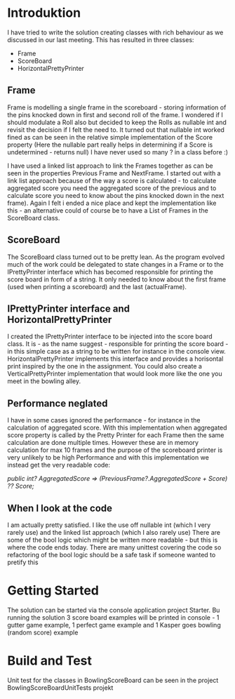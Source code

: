 # Introduktion 
I have tried to write the solution creating classes with rich behaviour as we discussed in our last meeting.
This has resulted in three classes:

* Frame
* ScoreBoard
* HorizontalPrettyPrinter

## Frame
Frame is modelling a single frame in the scoreboard - storing information of the pins knocked down in first and second roll of the frame.
I wondered if I should modulate a Roll also but decided to keep the Rolls as nullable int and revisit the decision if I felt the need to. 
It turned out that nullable int worked fined as can be seen in the relative simple implementation of the Score property (Here the nullable part really helps in determining if a Score is undetermined - returns null) 
I have never used so many ? in a class before :)

I have used a linked list approach to link the Frames together as can be seen in the properties Previous Frame and NextFrame. I started out with a link list approach because of the way a score is calculated - to calculate aggregated score you need the aggregated score of the previous and to calculate score you need to know about the pins knocked down in the next frame).
Again I felt i ended a nice place and kept the implementation like this - an alternative could of course be to have a List of Frames in the ScoreBoard class. 

## ScoreBoard
The ScoreBoard class turned out to be pretty lean. As the program evolved much of the work could be delegated to state changes in a Frame or to the IPrettyPrinter interface which has becomed responsible for printing the score board in form of a string.
It only needed to know about the first frame (used when printing a scoreboard) and the last (actualFrame).

## IPrettyPrinter interface and HorizontalPrettyPrinter
I created the IPrettyPrinter interface to be injected into the score board class. It is - as the name suggest - responsible for printing the score board - in this simple case as a string to be written for instance in the console view. HorizontalPrettyPrinter implements this interface and provides a horisontal print inspired by the one in the assignment. You could also create a VerticalPrettyPrinter implementation that would look more like the one you meet in the bowling alley.


## Performance neglated
I have in some cases ignored the performance - for instance in the calculation of aggregated score. 
With this implementation when aggregated score property is called by the Pretty Printer for each Frame then the same calculation are done multiple times.
However these are in memory calculation for max 10 frames and the purpose of the scoreboard printer is very unlikely to be high Performance and with this implementation we instead get the very readable code:

*public int? AggregatedScore =>  (PreviousFrame?.AggregatedScore + Score) ?? Score;*


## When I look at the code
I am actually pretty satisfied. I like the use off nullable int (which I very rarely use) and the linked list approach (which I also rarely use)
There are some of the bool logic which might be written more readable - but this is where the code ends today. There are many unittest covering the code so refactoring of the bool logic should be a safe task if someone wanted to pretify this

# Getting Started
The solution can be started via the console application project Starter.
Bu running the solution 3 score board examples will be printed in console - 1 gutter game example, 1 perfect game example and 1 Kasper goes bowling (random score) example

# Build and Test
Unit test for the classes in BowlingScoreBoard can be seen in the project BowlingScoreBoardUnitTests projekt
